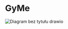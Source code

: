 # GyMe

![Diagram bez tytułu drawio](https://github.com/Igor636965736c610a/GyMe/assets/102369546/e87fa2ee-aa4b-48be-8697-1c83615ebecd)
